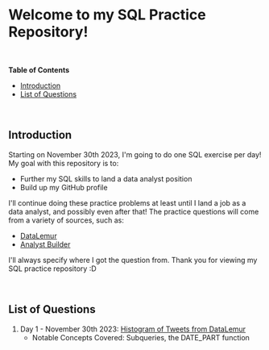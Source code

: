 # **Welcome to my SQL Practice Repository!**

<br>

**Table of Contents**

-   [Introduction](#introduction)
-   [List of Questions](#list-of-questions)

<br>

## Introduction

Starting on November 30th 2023, I'm going to do one SQL exercise per day! My goal with this repository is to:
- Further my SQL skills to land a data analyst position
- Build up my GitHub profile

I'll continue doing these practice problems at least until I land a job as a data analyst, and possibly even after that! The practice questions will come from a variety of sources, such as:
- [DataLemur](https://datalemur.com/) 
- [Analyst Builder](https://www.analystbuilder.com/) 

I'll always specify where I got the question from. Thank you for viewing my SQL practice repository :D

<br>

## List of Questions

1. Day 1 - November 30th 2023: [Histogram of Tweets from DataLemur](https://github.com/LexiPugh/sql-practice/blob/main/practice_problems/day1/day1.md)
    - Notable Concepts Covered: Subqueries, the DATE_PART function
